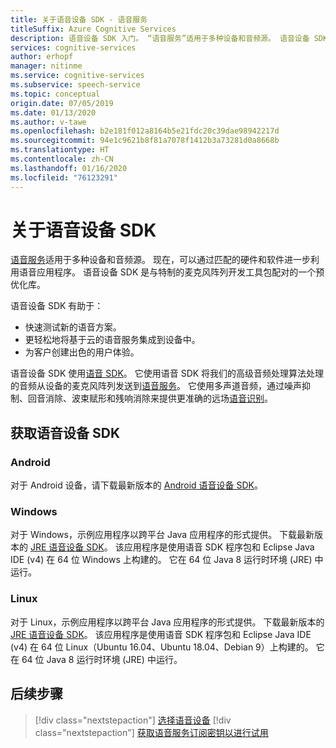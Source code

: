 ```yaml
---
title: 关于语音设备 SDK - 语音服务
titleSuffix: Azure Cognitive Services
description: 语音设备 SDK 入门。 “语音服务”适用于多种设备和音频源。 语音设备 SDK 是与特制的麦克风阵列开发工具包配对的一个预优化库。
services: cognitive-services
author: erhopf
manager: nitinme
ms.service: cognitive-services
ms.subservice: speech-service
ms.topic: conceptual
origin.date: 07/05/2019
ms.date: 01/13/2020
ms.author: v-tawe
ms.openlocfilehash: b2e181f012a8164b5e21fdc20c39dae98942217d
ms.sourcegitcommit: 94e1c9621b8f81a7078f1412b3a73281d0a8668b
ms.translationtype: HT
ms.contentlocale: zh-CN
ms.lasthandoff: 01/16/2020
ms.locfileid: "76123291"
---
```

# <a name="about-the-speech-devices-sdk"></a>关于语音设备 SDK

[语音服务](overview.md)适用于多种设备和音频源。 现在，可以通过匹配的硬件和软件进一步利用语音应用程序。 语音设备 SDK 是与特制的麦克风阵列开发工具包配对的一个预优化库。

语音设备 SDK 有助于：

- 快速测试新的语音方案。
- 更轻松地将基于云的语音服务集成到设备中。
- 为客户创建出色的用户体验。

语音设备 SDK 使用[语音 SDK](speech-sdk.md)。 它使用语音 SDK 将我们的高级音频处理算法处理的音频从设备的麦克风阵列发送到[语音服务](overview.md)。 它使用多声道音频，通过噪声抑制、回音消除、波束赋形和残响消除来提供更准确的远场[语音识别](speech-to-text.md)。

<!-- You can also use the Speech Devices SDK to build ambient devices that have your own [customized keyword](speech-devices-sdk-create-kws.md) so the cue that initiates a user interaction is unique to your brand. -->

<!-- The Speech Devices SDK facilitates a variety of voice-enabled scenarios, drive-thru ordering systems, [conversation transcription](conversation-transcription-service.md), and smart speakers. You can respond to users with text, speak back to them in a default or [custom voice](how-to-custom-voice-create-voice.md), provide search results, and more. We look forward to seeing what you build! -->

## <a name="get-the-speech-devices-sdk"></a>获取语音设备 SDK

### <a name="android"></a>Android

对于 Android 设备，请下载最新版本的 [Android 语音设备 SDK](https://aka.ms/sdsdk-download-android)。

### <a name="windows"></a>Windows

对于 Windows，示例应用程序以跨平台 Java 应用程序的形式提供。 下载最新版本的 [JRE 语音设备 SDK](https://aka.ms/sdsdk-download-JRE)。
该应用程序是使用语音 SDK 程序包和 Eclipse Java IDE (v4) 在 64 位 Windows 上构建的。 它在 64 位 Java 8 运行时环境 (JRE) 中运行。

### <a name="linux"></a>Linux

对于 Linux，示例应用程序以跨平台 Java 应用程序的形式提供。 下载最新版本的 [JRE 语音设备 SDK](https://aka.ms/sdsdk-download-JRE)。
该应用程序是使用语音 SDK 程序包和 Eclipse Java IDE (v4) 在 64 位 Linux（Ubuntu 16.04、Ubuntu 18.04、Debian 9）上构建的。 它在 64 位 Java 8 运行时环境 (JRE) 中运行。

## <a name="next-steps"></a>后续步骤

> [!div class="nextstepaction"]
> [选择语音设备](get-speech-devices-sdk.md)
> [!div class="nextstepaction"]
> [获取语音服务订阅密钥以进行试用](get-started.md)
